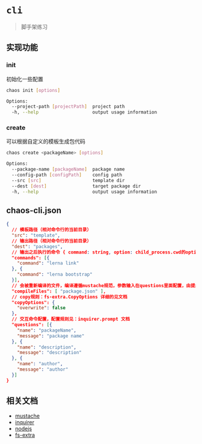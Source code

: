 # `cli`

> 脚手架练习

## 实现功能

### init

初始化一些配置

```bash  
chaos init [options]

Options:
  --project-path [projectPath]  project path
  -h, --help                    output usage information
```

### create  

可以根据自定义的模板生成包代码

```bash
chaos create <packageName> [options]

Options:
  --package-name [packageName]  package name
  --config-path [configPath]    config path
  --src [src]                   template dir
  --dest [dest]                 target package dir
  -h, --help                    output usage information
```  

## chaos-cli.json

```json
{
  // 模板路径（相对命令行的当前目录）
  "src": "template",
  // 输出路径（相对命令行的当前目录）
  "dest": "packages",
  // 输出之后执行的命令 { command: string, option: child_process.cwd的option，具体参照文档说明 }
  "commands": [{
    "command": "lerna link"
  }, {
    "command": "lerna bootstrap"
  }],
  // 会被重新编译的文件，编译遵循mustache规范，参数输入在questions里面配置，由提示命令输入
  "compileFiles": [ "package.json" ],
  // copy规则：fs-extra.CopyOptions 详细的见文档
  "copyOptions": {
    "overwrite": false
  },
  // 交互命令配置，配置规则见：inquirer.prompt 文档
  "questions": [{
    "name": "packageName",
    "message": "package name"
  }, {
    "name": "description",
    "message": "description"
  }, {
    "name": "author",
    "message": "author"
  }]
}
```

## 相关文档

+ [mustache](https://github.com/janl/mustache.js)    
+ [inquirer](https://github.com/SBoudrias/Inquirer.js)
+ [nodejs](https://nodejs.org/docs/latest-v10.x/api/child_process.html)
+ [fs-extra](https://github.com/jprichardson/node-fs-extra/blob/master/docs/copy.md)